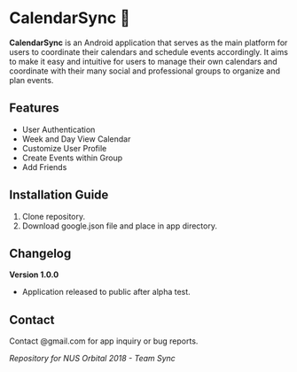 # CalendarSync :calendar:

**CalendarSync** is an Android application that serves as the main platform for users to coordinate their calendars and schedule events accordingly. It aims to make it easy and intuitive for users to manage their own calendars and coordinate with their many social and professional groups to organize and plan events.

Features
------
* User Authentication
* Week and Day View Calendar
* Customize User Profile
* Create Events within Group
* Add Friends

Installation Guide
------
1. Clone repository. 
2. Download google.json file and place in app directory.

Changelog
------
**Version 1.0.0**
* Application released to public after alpha test. 

Contact
------
Contact @gmail.com for app inquiry or bug reports.



*Repository for NUS Orbital 2018 - Team Sync*
